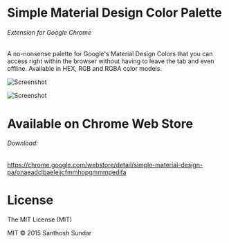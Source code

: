 Simple Material Design Color Palette 
============
###### Extension for Google Chrome

A no-nonsense palette for Google's Material Design Colors that you can access right within the browser without having to leave the tab and even offline. Available in HEX, RGB and RGBA color models.

![Screenshot](http://i.imgur.com/aopk97j.jpg)

![Screenshot](http://i.imgur.com/RsO3UzQ.jpgg)


Available on Chrome Web Store
==============
###### Download: 

https://chrome.google.com/webstore/detail/simple-material-design-pa/onaeadclbaeleijcfmmhopgmmmpedifa

License
===================
The MIT License (MIT)

MIT © 2015 Santhosh Sundar
